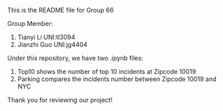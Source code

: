 This is the README file for Group 66

Group Member:
1. Tianyi Li UNI:tl3094
2. Jianzhi Guo UNI:jg4404

Under this repository, we have two .ipynb files:
1. Top10 shows the number of top 10 incidents at Zipcode 10019
2. Parking compares the incidents number between Zipcode 10019 and NYC

Thank you for reviewing our project!